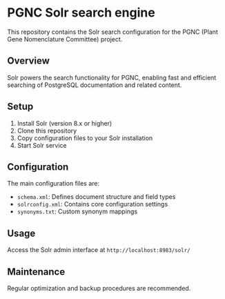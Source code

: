 # PGNC Solr search engine

This repository contains the Solr search configuration for the PGNC (Plant Gene Nomenclature Committee) project.

## Overview

Solr powers the search functionality for PGNC, enabling fast and efficient searching of PostgreSQL documentation and related content.

## Setup

1. Install Solr (version 8.x or higher)
2. Clone this repository
3. Copy configuration files to your Solr installation
4. Start Solr service

## Configuration

The main configuration files are:

- `schema.xml`: Defines document structure and field types
- `solrconfig.xml`: Contains core configuration settings
- `synonyms.txt`: Custom synonym mappings

## Usage

Access the Solr admin interface at `http://localhost:8983/solr/`

## Maintenance

Regular optimization and backup procedures are recommended.
